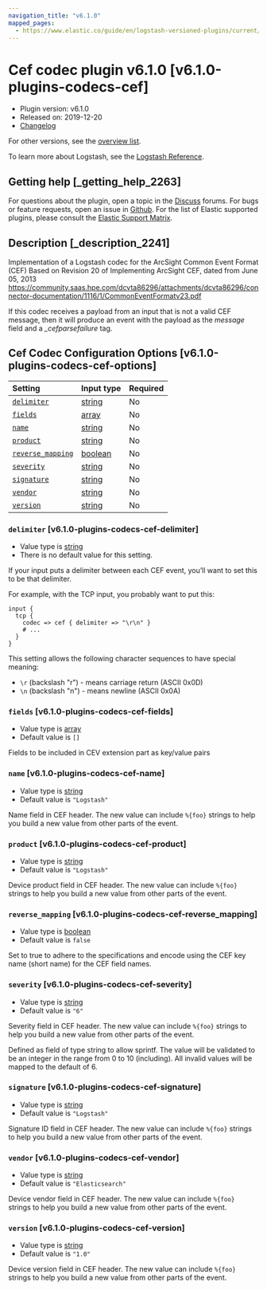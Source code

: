 ```yaml
---
navigation_title: "v6.1.0"
mapped_pages:
  - https://www.elastic.co/guide/en/logstash-versioned-plugins/current/v6.1.0-plugins-codecs-cef.html
---
```


# Cef codec plugin v6.1.0 [v6.1.0-plugins-codecs-cef]

* Plugin version: v6.1.0
* Released on: 2019-12-20
* [Changelog](https://github.com/logstash-plugins/logstash-codec-cef/blob/v6.1.0/CHANGELOG.md)

For other versions, see the [overview list](codec-cef-index.md).

To learn more about Logstash, see the [Logstash Reference](https://www.elastic.co/guide/en/logstash/current/index.html).

## Getting help [_getting_help_2263]

For questions about the plugin, open a topic in the [Discuss](http://discuss.elastic.co) forums. For bugs or feature requests, open an issue in [Github](https://github.com/logstash-plugins/logstash-codec-cef). For the list of Elastic supported plugins, please consult the [Elastic Support Matrix](https://www.elastic.co/support/matrix#matrix_logstash_plugins).

## Description [_description_2241]

Implementation of a Logstash codec for the ArcSight Common Event Format (CEF) Based on Revision 20 of Implementing ArcSight CEF, dated from June 05, 2013 <https://community.saas.hpe.com/dcvta86296/attachments/dcvta86296/connector-documentation/1116/1/CommonEventFormatv23.pdf>

If this codec receives a payload from an input that is not a valid CEF message, then it will produce an event with the payload as the *message* field and a *\_cefparsefailure* tag.

## Cef Codec Configuration Options [v6.1.0-plugins-codecs-cef-options]

| Setting | Input type | Required |
| :- | :- | :- |
| [`delimiter`](v6-1-0-plugins-codecs-cef.md#v6.1.0-plugins-codecs-cef-delimiter) | [string](/lsr/value-types.md#string) | No |
| [`fields`](v6-1-0-plugins-codecs-cef.md#v6.1.0-plugins-codecs-cef-fields) | [array](/lsr/value-types.md#array) | No |
| [`name`](v6-1-0-plugins-codecs-cef.md#v6.1.0-plugins-codecs-cef-name) | [string](/lsr/value-types.md#string) | No |
| [`product`](v6-1-0-plugins-codecs-cef.md#v6.1.0-plugins-codecs-cef-product) | [string](/lsr/value-types.md#string) | No |
| [`reverse_mapping`](v6-1-0-plugins-codecs-cef.md#v6.1.0-plugins-codecs-cef-reverse_mapping) | [boolean](/lsr/value-types.md#boolean) | No |
| [`severity`](v6-1-0-plugins-codecs-cef.md#v6.1.0-plugins-codecs-cef-severity) | [string](/lsr/value-types.md#string) | No |
| [`signature`](v6-1-0-plugins-codecs-cef.md#v6.1.0-plugins-codecs-cef-signature) | [string](/lsr/value-types.md#string) | No |
| [`vendor`](v6-1-0-plugins-codecs-cef.md#v6.1.0-plugins-codecs-cef-vendor) | [string](/lsr/value-types.md#string) | No |
| [`version`](v6-1-0-plugins-codecs-cef.md#v6.1.0-plugins-codecs-cef-version) | [string](/lsr/value-types.md#string) | No |

### `delimiter` [v6.1.0-plugins-codecs-cef-delimiter]

* Value type is [string](/lsr/value-types.md#string)
* There is no default value for this setting.

If your input puts a delimiter between each CEF event, you’ll want to set this to be that delimiter.

For example, with the TCP input, you probably want to put this:

```
input {
  tcp {
    codec => cef { delimiter => "\r\n" }
    # ...
  }
}
```

This setting allows the following character sequences to have special meaning:

* `\r` (backslash "r") - means carriage return (ASCII 0x0D)
* `\n` (backslash "n") - means newline (ASCII 0x0A)

### `fields` [v6.1.0-plugins-codecs-cef-fields]

* Value type is [array](/lsr/value-types.md#array)
* Default value is `[]`

Fields to be included in CEV extension part as key/value pairs

### `name` [v6.1.0-plugins-codecs-cef-name]

* Value type is [string](/lsr/value-types.md#string)
* Default value is `"Logstash"`

Name field in CEF header. The new value can include `%{foo}` strings to help you build a new value from other parts of the event.

### `product` [v6.1.0-plugins-codecs-cef-product]

* Value type is [string](/lsr/value-types.md#string)
* Default value is `"Logstash"`

Device product field in CEF header. The new value can include `%{foo}` strings to help you build a new value from other parts of the event.

### `reverse_mapping` [v6.1.0-plugins-codecs-cef-reverse_mapping]

* Value type is [boolean](/lsr/value-types.md#boolean)
* Default value is `false`

Set to true to adhere to the specifications and encode using the CEF key name (short name) for the CEF field names.

### `severity` [v6.1.0-plugins-codecs-cef-severity]

* Value type is [string](/lsr/value-types.md#string)
* Default value is `"6"`

Severity field in CEF header. The new value can include `%{foo}` strings to help you build a new value from other parts of the event.

Defined as field of type string to allow sprintf. The value will be validated to be an integer in the range from 0 to 10 (including). All invalid values will be mapped to the default of 6.

### `signature` [v6.1.0-plugins-codecs-cef-signature]

* Value type is [string](/lsr/value-types.md#string)
* Default value is `"Logstash"`

Signature ID field in CEF header. The new value can include `%{foo}` strings to help you build a new value from other parts of the event.

### `vendor` [v6.1.0-plugins-codecs-cef-vendor]

* Value type is [string](/lsr/value-types.md#string)
* Default value is `"Elasticsearch"`

Device vendor field in CEF header. The new value can include `%{foo}` strings to help you build a new value from other parts of the event.

### `version` [v6.1.0-plugins-codecs-cef-version]

* Value type is [string](/lsr/value-types.md#string)
* Default value is `"1.0"`

Device version field in CEF header. The new value can include `%{foo}` strings to help you build a new value from other parts of the event.
